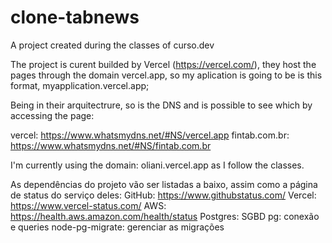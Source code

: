 # clone-tabnews

A project created during the classes of curso.dev

The project is curent builded by Vercel (https://vercel.com/), they host the pages through the domain vercel.app, so my aplication is going to be is this format, myapplication.vercel.app;

Being in their arquitectrure, so is the DNS and is possible to see which by accessing the page:

vercel: https://www.whatsmydns.net/#NS/vercel.app
fintab.com.br: https://www.whatsmydns.net/#NS/fintab.com.br

I'm currently using the domain: oliani.vercel.app as I follow the classes.

As dependências do projeto vão ser listadas a baixo, assim como a página de status do serviço deles:
GitHub: https://www.githubstatus.com/
Vercel: https://www.vercel-status.com/
AWS: https://health.aws.amazon.com/health/status
Postgres: SGBD
pg: conexão e queries
node-pg-migrate: gerenciar as migrações
